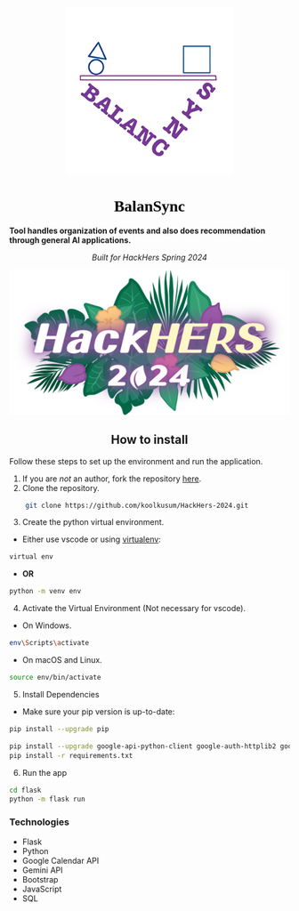 <link rel="preconnect" href="https://fonts.googleapis.com">
<link rel="preconnect" href="https://fonts.gstatic.com" crossorigin>
<link href="https://fonts.googleapis.com/css2?family=Crimson+Pro&family=Literata" rel="stylesheet">

<div align=center>


<div style="text-align: center; background: ; width:300px;">
    <img src="flask/static/logo.png" alt="Logo"  width="300" height="300">
<h1 style="color:black;font-family:'Times New Roman'">BalanSync</h1>
</div>

</div>

**Tool handles organization of events and also does recommendation through general AI applications.**

<p align="center">
<i>Built for HackHers Spring 2024</i>
<p>

![hackhers banner](flask/static/event/hackhers.png)

<div align="center">

## How to install

</div>

Follow these steps to set up the environment and run the application.
1. If you are *not* an author, fork the repository [here](https://github.com/koolkusum/HackHers-2024/fork).
2. Clone the repository.
```bash
    git clone https://github.com/koolkusum/HackHers-2024.git
```
3. Create the python virtual environment.
- Either use vscode or using [virtualenv](https://learnpython.com/blog/how-to-use-virtualenv-python/):
```bash
virtual env 
```
- **OR**
```bash
python -m venv env
```
4. Activate the Virtual Environment (Not necessary for vscode).

- On Windows.

```bash
env\Scripts\activate
```

- On macOS and Linux.

```bash
source env/bin/activate
```

5. Install Dependencies
- Make sure your pip version is up-to-date:
```bash
pip install --upgrade pip
```
```bash
pip install --upgrade google-api-python-client google-auth-httplib2 google-auth-oauthlib
pip install -r requirements.txt
```


6. Run the app
```bash
cd flask
python -m flask run
```

### Technologies
- Flask
- Python
- Google Calendar API
- Gemini API
- Bootstrap
- JavaScript
- SQL
